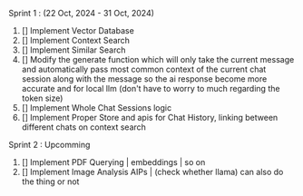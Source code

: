 Sprint 1 : (22 Oct, 2024 - 31 Oct, 2024)

1. [] Implement Vector Database
2. [] Implement Context Search
3. [] Implement Similar Search
4. [] Modify the generate function which will only take the current message and automatically pass most common context of the current chat session along with the message so the ai response become more accurate and for local llm (don't have to worry to much regarding the token size)
5. [] Implement Whole Chat Sessions logic 
6. [] Implement Proper Store and apis for Chat History, linking between different chats on context search

Sprint 2 : Upcomming
1. [] Implement PDF Querying | embeddings | so on
2. [] Implement Image Analysis AIPs | (check whether llama) can also do the thing or not